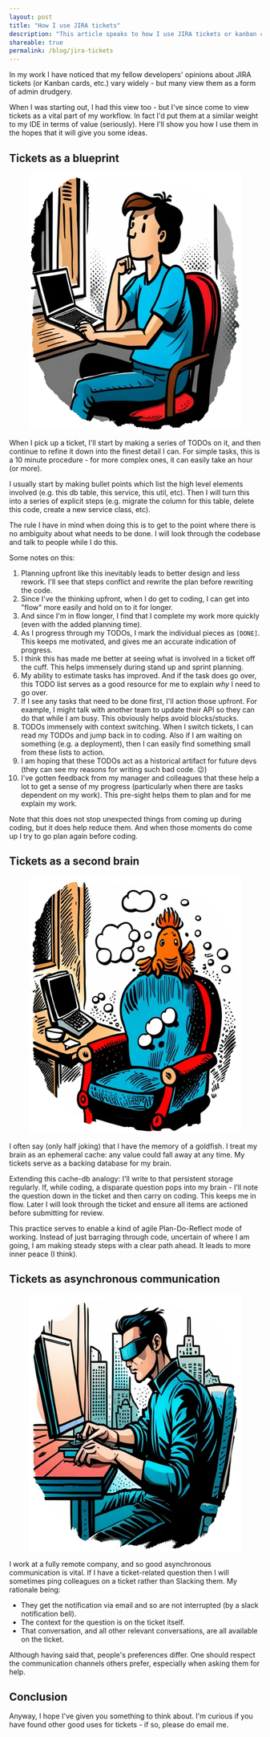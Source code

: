 ```yaml
---
layout: post
title: "How I use JIRA tickets"
description: "This article speaks to how I use JIRA tickets or kanban cards: as a blueprint, as a second brain, and as a form of asynchronous communication."
shareable: true
permalink: /blog/jira-tickets
---
```

<section>
    <p>In my work I have noticed that my fellow developers' opinions about JIRA tickets (or Kanban cards, etc.) vary widely - but many view them as a form of admin drudgery.</p>
    <p>When I was starting out, I had this view too - but I've since come to view tickets as a vital part of my workflow. In fact I'd put them at a similar weight to my IDE in terms of value (seriously). Here I'll show you how I use them in the hopes that it will give you some ideas.</p>
</section>

<section>
    <h2>Tickets as a blueprint</h2>
    <aside>
        <figure>
            <img src="/images/thinking-dev.webp" height="512" width="512" alt="A software developer leaning back in his chair thinking hard about his work. Thought bubbles, casual clothing, brown hair.">
        </figure>
    </aside>
    <p>When I pick up a ticket, I'll start by making a series of TODOs on it, and then continue to refine it down into the finest detail I can. For simple tasks, this is a 10 minute procedure - for more complex ones, it can easily take an hour (or more).</p>
    <p>I usually start by making bullet points which list the high level elements involved (e.g. this db table, this service, this util, etc). Then I will turn this into a series of explicit steps (e.g. migrate the column for this table, delete this code, create a new service class, etc).</p>
    <p>The rule I have in mind when doing this is to get to the point where there is no ambiguity about what needs to be done. I will look through the codebase and talk to people while I do this.</p>
    <p>Some notes on this:</p>
    <ol>
        <li>Planning upfront like this inevitably leads to better design and less rework. I'll see that steps conflict and rewrite the plan before rewriting the code.</li>
        <li>Since I've the thinking upfront, when I do get to coding, I can get into "flow" more easily and hold on to it for longer.</li>
        <li>And since I'm in flow longer, I find that I complete my work more quickly (even with the added planning time).</li>
        <li>As I progress through my TODOs, I mark the individual pieces as <code>[DONE]</code>. This keeps me motivated, and gives me an accurate indication of progress.</li>
        <li>I think this has made me better at seeing what is involved in a ticket off the cuff. This helps immensely during stand up and sprint planning.</li>
        <li>My ability to estimate tasks has improved. And if the task does go over, this TODO list serves as a good resource for me to explain <i>why</i> I need to go over.</li>
        <li>If I see any tasks that need to be done first, I'll action those upfront. For example, I might talk with another team to update their API so they can do that while I am busy. This obviously helps avoid blocks/stucks.</li>
        <li>TODOs immensely with context switching. When I switch tickets, I can read my TODOs and jump back in to coding. Also if I am waiting on something (e.g. a deployment), then I can easily find something small from these lists to action.</li>
        <li>I am hoping that these TODOs act as a historical artifact for future devs (they can see my reasons for writing such bad code. 😉) </li>
        <li>I've gotten feedback from my manager and colleagues that these help a lot to get a sense of my progress (particularly when there are tasks dependent on my work). This pre-sight helps them to plan and for me explain my work.</li>
    </ol>
    <p>Note that this does not stop unexpected things from coming up during coding, but it does help reduce them. And when those moments do come up I try to go plan again before coding.</p>
</section>

<section>
    <h2>Tickets as a second brain</h2>
    <aside>
        <figure>
            <img src="/images/thinking-goldfish.webp" height="512" width="512" alt="A goldfish leaning back in his chair thinking hard about his work. Thought bubbles.">
        </figure>
    </aside>
    <p>I often say (only half joking) that I have the memory of a goldfish. I treat my brain as an ephemeral cache: any value could fall away at any time. My tickets serve as a backing database for my brain.</p>
    <p>Extending this cache-db analogy: I'll write to that persistent storage regularly. If, while coding, a disparate question pops into my brain - I'll note the question down in the ticket and then carry on coding. This keeps me in flow. Later I will look through the ticket and ensure all items are actioned before submitting for review.</p>
    <p>This practice serves to enable a kind of agile Plan-Do-Reflect mode of working. Instead of just barraging through code, uncertain of where I am going, I am making steady steps with a clear path ahead. It leads to more inner peace (I think).</p>
</section>

<section>
    <h2>Tickets as asynchronous communication</h2>
        <aside>
        <figure>
            <img src="/images/thinking-cyberpunk.webp" height="512" width="512" alt="A man sitting in his chair hacking into the matrix.">
        </figure>
    </aside>
    <p>I work at a fully remote company, and so good asynchronous communication is vital. If I have a ticket-related question then I will sometimes ping colleagues on a ticket rather than Slacking them. My rationale being:</p>
    <ul>
        <li>They get the notification via email and so are not interrupted (by a slack notification bell).</li>
        <li>The context for the question is on the ticket itself.</li>
        <li>That conversation, and all other relevant conversations, are all available on the ticket.</li>
    </ul>
    <p>Although having said that, people's preferences differ. One should respect the communication channels others prefer, especially when asking them for help.</p>
</section>

<section>
    <h2>Conclusion</h2>
    <p>Anyway, I hope I've given you something to think about. I'm curious if you have found other good uses for tickets - if so, please do email me.</p>
</section>